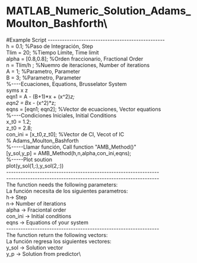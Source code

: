 # MATLAB_Numeric_Solution_Adams_Moulton_Bashforth\
#Example Script -------------------------------------------------\
h = 0.1; %Paso de Integración, Step\
Tlim = 20; %Tiempo Límite, Time limit\
alpha = [0.8,0.8]; %Orden fraccionario, Fractional Order\
n = Tlim/h ; %Nuemro de iteraciones, Number of iterations\
A = 1; %Parametro, Parameter\
B = 3; %Parametro, Parameter\
%----Ecuaciones, Equations, Brusselator System\
syms x z\
eqn1 = A - (B+1)*x + (x^2)*z;\
eqn2 = B*x - (x^2)*z;\
eqns = [eqn1; eqn2]; %Vector de ecuaciones, Vector equations\
%----Condiciones Iniciales, Initial Conditions\
x_t0 = 1.2; \
z_t0 = 2.8;\
con_ini = [x_t0,z_t0]; %Vector de CI, Vecot of IC\
% Adams_Moulton_Bashforth\
%-----Llamar función, Call function "AMB_Method()"\
[y_sol,y_p] = AMB_Method(h,n,alpha,con_ini,eqns);\
%-----Plot soution\
plot(y_sol(1,:),y_sol(2,:))\
----------------------------------------------------------------\
----------------------------------------------------------------\
The function needs the following parameters:\
La función necesita de los siguientes parametros:\
h-> Step\
n-> Number of iterations\
alpha -> Fraciontal order\
con_ini -> Initial conditions\
eqns -> Equations of your system\
----------------------------------------------------------------\
The function return the following vectors:\
La función regresa los siguientes vectores:\
y_sol -> Solution vector\
y_p -> Solution from predictor\
